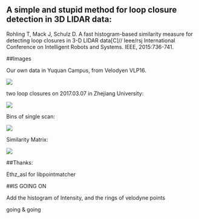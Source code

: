 ## A simple and stupid method for loop closure detection in 3D LIDAR data:

Rohling T, Mack J, Schulz D. A fast histogram-based similarity measure for detecting loop closures in 3-D LIDAR data[C]// Ieee/rsj International Conference on Intelligent Robots and Systems. IEEE, 2015:736-741.

##Images

Our own data in Yuquan Campus, from Velodyen VLP16.

![](https://github.com/ZJUYH/laserScan_Similarity/raw/master/image/Campus.png)

two loop closures on 2017.03.07 in Zhejiang University:

![](https://github.com/ZJUYH/laserScan_Similarity/raw/master/image/round0&2.jpg)

Bins of single scan:

![](https://github.com/ZJUYH/laserScan_Similarity/raw/master/image/0.png)

Similarity Matrix:

![](https://github.com/ZJUYH/laserScan_Similarity/raw/master/image/1.png)


##Thanks:

Ethz_asl for libpointmatcher

##IS GOING ON

Add the histogram of Intensity, and the rings of velodyne points

going & going
